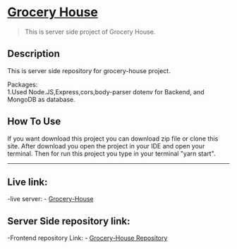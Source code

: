 # [Grocery House](https://ah-grocery-house.web.app)

> This is server side project of Grocery House.

## Description

This is server side repository for grocery-house project.<br/>

Packages: <br/>
1.Used Node.JS,Express,cors,body-parser dotenv for
Backend, and MongoDB as database. <br/>

## How To Use

If you want download this project you can download zip file or clone this site.
After download you open the project in your IDE and open your terminal. Then for run this project you type in your terminal "yarn start".

---

## Live link:

-live server: - [Grocery-House](https://ah-grocery-house.web.app)

## Server Side repository link:

-Frontend repository Link: - [Grocery-House Repository](https://github.com/Ahsan-Ullah1871/grocery-house)
